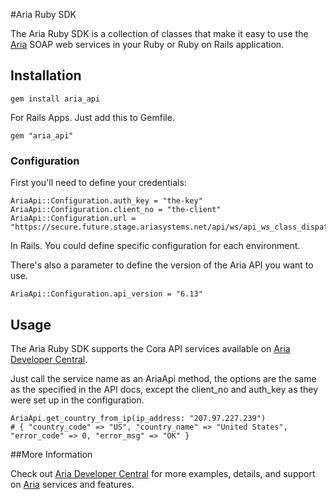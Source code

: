 #Aria Ruby SDK

The Aria Ruby SDK is a collection of classes that make it easy to use the [Aria](http://www.ariasystems.com/) SOAP web services in your Ruby or Ruby on Rails application.

## Installation

    gem install aria_api

For Rails Apps. Just add this to Gemfile.

    gem "aria_api"

### Configuration

First you'll need to define your credentials:

    AriaApi::Configuration.auth_key = "the-key"
    AriaApi::Configuration.client_no = "the-client"
    AriaApi::Configuration.url = "https://secure.future.stage.ariasystems.net/api/ws/api_ws_class_dispatcher.php"

In Rails. You could define specific configuration for each environment.

There's also a parameter to define the version of the Aria API you want to use.

    AriaApi::Configuration.api_version = "6.13"

## Usage

The Aria Ruby SDK supports the Cora API services available on [Aria Developer Central](http://developer.ariasystems.net).

Just call the service name as an AriaApi method, the options are the same as the specified in the API docs, except the client_no and auth_key as they were set up in the configuration.

    AriaApi.get_country_from_ip(ip_address: "207.97.227.239")
    # { "country_code" => "US", "country_name" => "United States", "error_code" => 0, "error_msg" => "OK" }

##More Information

Check out [Aria Developer Central](http://developer.ariasystems.net) for more examples, details, and support on [Aria](http://www.ariasystems.com/) services and features.

